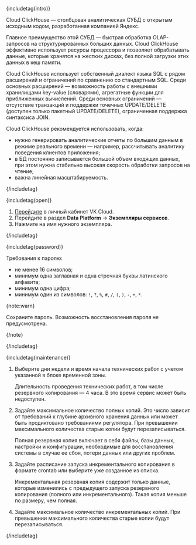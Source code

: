 {includetag(intro)}

Cloud ClickHouse — столбцовая аналитическая СУБД с открытым исходным кодом, разработанная компанией Яндекс.

Главное преимущество этой СУБД — быстрая обработка OLAP-запросов на структурированных больших данных. Cloud ClickHouse эффективно использует ресурсы процессора и позволяет обрабатывать данные, которые хранятся на жестких дисках, без полной загрузки этих данных в кеш памяти.

Cloud ClickHouse использует собственный диалект языка SQL с рядом расширений и ограничений по сравнению со стандартным SQL. Среди основных расширений — возможность работы с внешними хранилищами key-value (словарями), агрегатные функции для приближенных вычислений. Среди основных ограничений — отсутствие транзакций и поддержки точечных UPDATE/DELETE (доступен только пакетный UPDATE/DELETE), ограниченная поддержка синтаксиса JOIN.

Cloud ClickHouse рекомендуется использовать, когда:

- нужно генерировать аналитические отчеты по большим данным в режиме реального времени — например, рассчитывать аналитику поведения клиентов приложения;
- в БД постоянно записывается большой объем входящих данных, при этом нужна стабильно высокая скорость обработки запросов на чтение;
- важна линейная масштабируемость.

{/includetag}

{includetag(open)}

1. [Перейдите](https://msk.cloud.vk.com/app/) в личный кабинет VK Cloud.
1. Перейдите в раздел **Data Platform** → **Экземпляры сервисов**.
1. Нажмите на имя нужного экземпляра.

{/includetag}

{includetag(password)}

Требования к паролю:

- не менее 16 символов;
- минимум одна заглавная и одна строчная буквы латинского алфавита;
- минимум одна цифра;
- минимум один из символов: `!`, `?`, `%`, `#`, `/`, `(`, `)`, `-`, `+`, `*`.

{note:warn}

Сохраните пароль. Возможность восстановления пароля не предусмотрена.

{/note}

{/includetag}

{includetag(maintenance)}

1. Выберите дни недели и время начала технических работ с учетом указанной в блоке временной зоны.

    Длительность проведения технических работ, в том числе резервного копирования — 4 часа. В это время сервис может быть недоступен.

1. Задайте максимальное количество полных копий. Это число зависит от требований к глубине архивного хранения данных или может быть продиктовано требованиями регулятора. При превышении максимального количества старые копии будут перезаписываться.

    Полная резервная копия включает в себя файлы, базы данных, настройки и конфигурации, необходимые для восстановления системы в случае ее сбоя, потери данных или других проблем.

1. Задайте расписание запуска инкрементального копирования в формате crontab или выберите уже созданное из списка.

    Инкрементальная резервная копия содержит только данные, которые изменились с предыдущего запуска резервного копирования (полного или инкрементального). Такая копия меньше по размеру, чем полная.

1. Задайте максимальное количество инкрементальных копий. При превышении максимального количества старые копии будут перезаписываться.

{/includetag}

